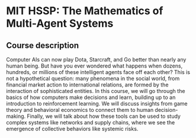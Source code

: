 # MIT HSSP: The Mathematics of Multi-Agent Systems

## Course description

Computer AIs can now play Dota, Starcraft, and Go better than nearly any human being. But have you ever wondered what happens when dozens, hundreds, or millions of these intelligent agents face off each other? This is not a hypothetical question: many phenomena in the social world, from financial market action to international relations, are formed by the interaction of sophisticated entities. In this course, we will go through the basics of how computers make decisions and learn, building up to an introduction to reinforcement learning. We will discuss insights from game theory and behavioral economics to connect them to human decision-making. Finally, we will talk about how these tools can be used to study complex systems like networks and supply chains, where we see the emergence of collective behaviors like systemic risks.
